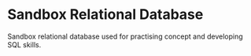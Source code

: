 <h1>Sandbox Relational Database</h1>

Sandbox relational database used for practising concept and developing SQL skills.
